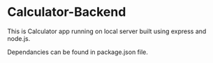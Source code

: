 # Calculator-Backend
This is Calculator app running on local server built using express and node.js.


Dependancies can be found in package.json file.
